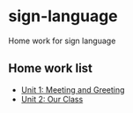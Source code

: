 # sign-language
Home work for sign language

## Home work list

- [Unit 1: Meeting and Greeting](/unit-1-meeting-and-greeting)
- [Unit 2: Our Class](/unit-2-our-class)
